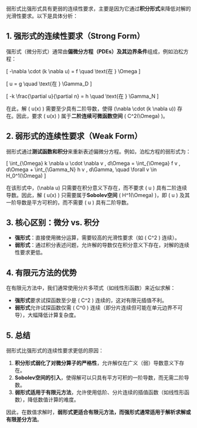 弱形式比强形式具有更弱的连续性要求，主要是因为它通过**积分形式**来降低对解的光滑性要求。以下是具体分析：  

## 1. **强形式的连续性要求（Strong Form）**
强形式（微分形式）通常由**偏微分方程（PDEs）及其边界条件**组成，例如泊松方程：

\[
-\nabla \cdot (k \nabla u) = f \quad \text{在 } \Omega
\]

\[
u = g \quad \text{在 } \Gamma_D
\]

\[
-k \frac{\partial u}{\partial n} = h \quad \text{在 } \Gamma_N
\]

在此，解 \( u(x) \) 需要至少具有二阶导数，使得 \(\nabla \cdot (k \nabla u)\) 存在。因此，要求 \( u(x) \) 属于**二阶连续可微函数空间** \( C^2(\Omega) \)。

## 2. **弱形式的连续性要求（Weak Form）**
弱形式通过**测试函数和积分**来重新表述偏微分方程。例如，泊松方程的弱形式为：

\[
\int_{\Omega} k \nabla u \cdot \nabla v \, d\Omega = \int_{\Omega} f v \, d\Omega + \int_{\Gamma_N} h v \, d\Gamma, \quad \forall v \in H_0^1(\Omega)
\]

在该形式中，\(\nabla u\) 只需要在积分意义下存在，而不要求 \( u \) 具有二阶连续导数。因此，解 \( u(x) \) 只需要属于**Sobolev空间** \( H^1(\Omega) \)，即 \( u \) 及其一阶导数是平方可积的，而不需要 \( u \) 具有二阶导数。

## 3. **核心区别：微分 vs. 积分**
- **强形式**：直接使用微分运算，需要较高的光滑性要求（如 \( C^2 \) 连续）。  
- **弱形式**：通过积分表述问题，允许解的导数仅在积分意义下存在，对解的连续性要求更低。  

## 4. **有限元方法的优势**
在有限元方法中，我们通常使用分片多项式（如线性形函数）来近似求解：
- **强形式**要求试探函数至少是 \( C^2 \) 连续的，这对有限元插值不利。  
- **弱形式**允许试探函数仅需 \( C^0 \) 连续（即分片连续但可能在单元边界不可导），大幅降低计算复杂度。  

## 5. **总结**
弱形式比强形式的连续性要求更低的原因：
1. **积分形式弱化了对微分算子的严格性**，允许解仅在广义（弱）导数意义下存在。  
2. **Sobolev空间的引入**，使得解可以只具有平方可积的一阶导数，而无需二阶导数。  
3. **弱形式适用于有限元方法**，允许使用低阶、分片连续的插值函数（如线性形函数），降低数值计算的难度。  

因此，在数值求解时，**弱形式更适合有限元方法，而强形式通常适用于解析求解或有限差分方法**。